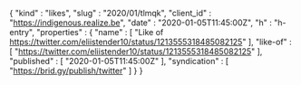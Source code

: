{
  "kind" : "likes",
  "slug" : "2020/01/tlmqk",
  "client_id" : "https://indigenous.realize.be",
  "date" : "2020-01-05T11:45:00Z",
  "h" : "h-entry",
  "properties" : {
    "name" : [ "Like of https://twitter.com/eliistender10/status/1213555318485082125" ],
    "like-of" : [ "https://twitter.com/eliistender10/status/1213555318485082125" ],
    "published" : [ "2020-01-05T11:45:00Z" ],
    "syndication" : [ "https://brid.gy/publish/twitter" ]
  }
}
